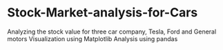 # Stock-Market-analysis-for-Cars
Analyzing the stock value for three car company, Tesla, Ford and General motors
Visualization using Matplotlib
Analysis using pandas
